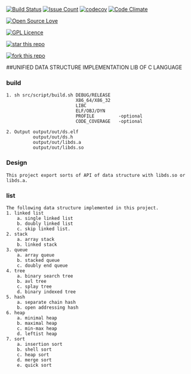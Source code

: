 [![Build Status](https://travis-ci.org/Incarnation-p-lee/libds.svg?branch=trunk)](https://travis-ci.org/Incarnation-p-lee/libds)
[![Issue Count](https://codeclimate.com/github/Incarnation-p-lee/libds/badges/issue_count.svg)](https://codeclimate.com/github/Incarnation-p-lee/libds)
[![codecov](https://codecov.io/gh/Incarnation-p-lee/libds/branch/trunk/graph/badge.svg)](https://codecov.io/gh/Incarnation-p-lee/libds)
[![Code Climate](https://codeclimate.com/github/Incarnation-p-lee/libds/badges/gpa.svg)](https://codeclimate.com/github/Incarnation-p-lee/libds)

[![Open Source Love](https://badges.frapsoft.com/os/v1/open-source.svg?v=103)](https://github.com/Incarnation-p-lee/libds/) 

[![GPL Licence](https://badges.frapsoft.com/os/gpl/gpl.svg?v=103)](https://opensource.org/licenses/GPL-3.0/) 

[![star this repo](http://githubbadges.com/star.svg?user=Incarnation-p-lee&repo=libds&style=default)](https://github.com/Incarnation-p-lee/libds)

[![fork this repo](http://githubbadges.com/fork.svg?user=Incarnation-p-lee&repo=libds&style=default)](https://github.com/Incarnation-p-lee/libds/fork)


##UNIFIED DATA STRUCTURE IMPLEMENTATION LIB OF C LANGUAGE

### build
    1. sh src/script/build.sh DEBUG/RELEASE
                              X86_64/X86_32
                              LIBC
                              ELF/OBJ/DYN
                              PROFILE         -optional
                              CODE_COVERAGE   -optional

    2. Output output/out/ds.elf
              output/out/ds.h
              output/out/libds.a
              output/out/libds.so

### Design

    This project export sorts of API of data structure with libds.so or libds.a.

### list

    The following data structure implemented in this project.
    1. linked list
        a. single linked list
        b. doubly linked list
        c. skip linked list.
    2. stack
        a. array stack
        b. linked stack
    3. queue
        a. array queue
        b. stacked queue
        c. doubly end queue
    4. tree
        a. binary search tree
        b. avl tree
        c. splay tree
        d. binary indexed tree
    5. hash
        a. separate chain hash
        b. open addressing hash
    6. heap
        a. minimal heap
        b. maximal heap
        c. min-max heap
        d. leftist heap
    7. sort
        a. insertion sort
        b. shell sort
        c. heap sort
        d. merge sort
        e. quick sort

